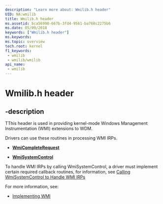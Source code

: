 ```yaml
---
description: "Learn more about: Wmilib.h header"
UID: NA:wmilib
title: Wmilib.h header
ms.assetid: bca56998-667b-3fd4-9561-ba760c2275b6
ms.date: 05/09/2018
keywords: ["Wmilib.h header"]
ms.keywords: 
ms.topic: overview
tech.root: kernel
f1_keywords:
 - wmilib
 - wmilib/wmilib
api_name:
 - wmilib
---
```


# Wmilib.h header


## -description

TThis header is used in providing kernel-mode Windows Management Instrumentation (WMI) extensions to WDM. 

Drivers can use these routines in processing WMI IRPs.

- [**WmiCompleteRequest**](nf-wmilib-wmicompleterequest.md) 

- [**WmiSystemControl**](nf-wmilib-wmisystemcontrol.md) 

To handle WMI IRPs by calling WmiSystemControl, a driver must implement certain required callback routines, for information, see [Calling WmiSystemControl to Handle WMI IRPs](/windows-hardware/drivers/kernel/calling-wmisystemcontrol-to-handle-wmi-irps)


For more information, see:

- [Implementing WMI](/windows-hardware/drivers/kernel/implementing-wmi)

